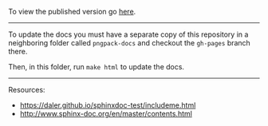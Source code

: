 To view the published version go [here](https://axiom-data-science.github.io/pngpack/pngpack-py/html/).

***

To update the docs you must have a separate copy of this repository
in a neighboring folder called `pngpack-docs` and checkout the `gh-pages`
branch there.

Then, in this folder, run `make html` to update the docs.

***

Resources:

- https://daler.github.io/sphinxdoc-test/includeme.html
- http://www.sphinx-doc.org/en/master/contents.html
